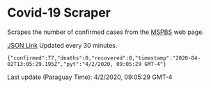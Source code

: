 # Covid-19 Scraper

Scrapes the number of confirmed cases from the [MSPBS](https://www.mspbs.gov.py/covid-19.php) web page.

[JSON Link](https://jmayalag.github.io/covid19-scrape/cases.json)
Updated every 30 minutes.
```
{"confirmed":77,"deaths":0,"recovered":0,"timestamp":"2020-04-02T13:05:29.195Z","pyt":"4/2/2020, 09:05:29 GMT-4"}
```
Last update (Paraguay Time): 4/2/2020, 09:05:29 GMT-4